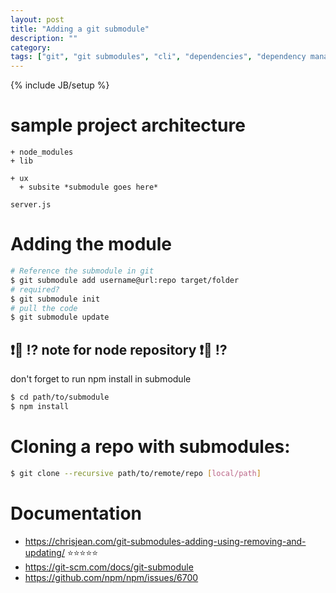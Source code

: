 ```yaml
---
layout: post
title: "Adding a git submodule"
description: ""
category:
tags: ["git", "git submodules", "cli", "dependencies", "dependency management", node]
---
```

{% include JB/setup %}


# sample project architecture

```
+ node_modules
+ lib

+ ux
  + subsite *submodule goes here*

server.js
```

# Adding the module

```bash
# Reference the submodule in git
$ git submodule add username@url:repo target/folder
# required?
$ git submodule init
# pull the code
$ git submodule update
```

## ❗💢 ⁉️ note for node repository ❗💢 ⁉️

don't forget to run npm install in submodule

```bash
$ cd path/to/submodule
$ npm install
```

# Cloning a repo with submodules:

```bash
$ git clone --recursive path/to/remote/repo [local/path]
```

# Documentation
- https://chrisjean.com/git-submodules-adding-using-removing-and-updating/ ⭐⭐⭐⭐⭐
- https://git-scm.com/docs/git-submodule
- https://github.com/npm/npm/issues/6700
